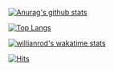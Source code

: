 [![Anurag's github stats](https://github-readme-stats.vercel.app/api?username=kthss01)](https://github.com/anuraghazra/github-readme-stats)

[![Top Langs](https://github-readme-stats.vercel.app/api/top-langs/?username=kthss01)](https://github.com/anuraghazra/github-readme-stats)

[![willianrod's wakatime stats](https://github-readme-stats.vercel.app/api/wakatime?username=kthss01)](https://github.com/anuraghazra/github-readme-stats)

[![Hits](https://hits.seeyoufarm.com/api/count/incr/badge.svg?url=https%3A%2F%2Fgithub.com%2Fkthss01%2F&count_bg=%2379C83D&title_bg=%23555555&icon=&icon_color=%23E7E7E7&title=hits&edge_flat=false)](https://hits.seeyoufarm.com)
